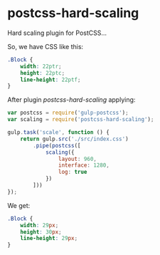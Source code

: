 # postcss-hard-scaling

Hard scaling plugin for PostCSS…

So, we have CSS like this:
```css
.Block {
    width: 22ptr;
    height: 22ptc;
    line-height: 22ptf;
}
```

After plugin *postcss-hard-scaling* applying:
```js
var postcss = require('gulp-postcss');
var scaling = require('postcss-hard-scaling');

gulp.task('scale', function () {
    return gulp.src('./src/index.css')
        .pipe(postcss([
            scaling({
                layout: 960,
                interface: 1280,
                log: true
            })
        ]))
});
```

We get:
```css
.Block {
    width: 29px;
    height: 30px;
    line-height: 29px;
}
```

